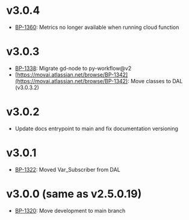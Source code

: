 # v3.0.4
- [BP-1360](https://movai.atlassian.net/browse/BP-1360): Metrics no longer available when running cloud function

# v3.0.3
- [BP-1338](https://movai.atlassian.net/browse/BP-1338): Migrate gd-node to py-workflow@v2
- [https://movai.atlassian.net/browse/BP-1342](https://movai.atlassian.net/browse/BP-1342): Move classes to DAL (v3.0.3.2)

# v3.0.2
- Update docs entrypoint to main and fix documentation versioning

# v3.0.1
- [BP-1322](https://movai.atlassian.net/browse/BP-1322): Moved Var_Subscriber from DAL

# v3.0.0 (same as v2.5.0.19)
- [BP-1320](https://movai.atlassian.net/browse/BP-1315): Move development to main branch
